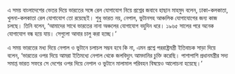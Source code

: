 এ সময় বাংলাদেশের ভেতর দিয়ে ভারতের সঙ্গে রেল যোগাযোগ নিয়ে প্রশ্নের জবাবে হাছান মাহমুদ বলেন, ঢাকা-কলকাতা, খুলনা-কলকাতা রেল যোগাযোগ তো রয়েছেই। শুধু ভারত নয়, নেপাল, ভুটানসহ আঞ্চলিক যোগাযোগের জন্য কাজ চলছে। তিনি বলেন, ‘আমাদের সাথে ভারতের নানা অঞ্চলের যোগাযোগ বহুদিন ধরে। ১৯৬৫ সালের পরে অনেক যোগাযোগ বন্ধ হয়ে যায়। সেগুলো আবার চালু করা হচ্ছে।’

এ সময় ভারতের মধ্য দিয়ে নেপাল ও ভুটানে চলাচল সম্ভব হবে কি না, এমন প্রশ্নে পররাষ্ট্রমন্ত্রী ইতিবাচক সাড়া দিয়ে বলেন, ‘ভারতের ওপর দিয়ে আমরা ইতিমধ্যে নেপাল থেকে জলবিদ্যুৎ আমদানির চুক্তি করেছি। পাশাপাশি প্রধানমন্ত্রীর সদ্য সমাপ্ত ভারত সফরে সে দেশের ওপর দিয়ে নেপাল ও ভুটানে মালামাল পরিবহন বিষয়েও আলোচনা হয়েছে।’
